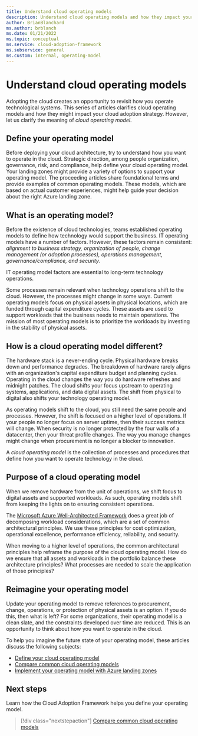 ```yaml
---
title: Understand cloud operating models
description: Understand cloud operating models and how they impact your cloud adoption strategy.
author: BrianBlanchard
ms.author: brblanch
ms.date: 01/21/2022
ms.topic: conceptual
ms.service: cloud-adoption-framework
ms.subservice: general
ms.custom: internal, operating-model
---
```


# Understand cloud operating models

Adopting the cloud creates an opportunity to revisit how you operate technological systems. This series of articles clarifies cloud operating models and how they might impact your cloud adoption strategy. However, let us clarify the meaning of *cloud operating model*.

## Define your operating model

Before deploying your cloud architecture, try to understand how you want to operate in the cloud. Strategic direction, among people organization, governance, risk, and compliance, help define your cloud operating model. Your landing zones might provide a variety of options to support your operating model. The proceeding articles share foundational terms and provide examples of common operating models. These models, which are based on actual customer experiences, might help guide your decision about the right Azure landing zone.

## What is an operating model?

Before the existence of cloud technologies, teams established operating models to define how technology would support the business. IT operating models have a number of factors. However, these factors remain consistent: *alignment to business strategy, organization of people, change management (or adoption processes), operations management, governance/compliance, and security*.

IT operating model factors are essential to long-term technology operations.

Some processes remain relevant when technology operations shift to the cloud. However,  the processes might change in some ways. Current operating models focus on physical assets in physical locations, which are funded through capital expenditure cycles. These assets are used to support workloads that the business needs to maintain operations. The mission of most operating models is to prioritize the workloads by investing in the stability of physical assets.

## How is a cloud operating model different?

The hardware stack is a never-ending cycle. Physical hardware breaks down and performance degrades. The breakdown of hardware rarely aligns with an organization's capital expenditure budget and planning cycles. Operating in the cloud changes the way you do hardware refreshes and midnight patches. The cloud shifts your focus upstream to operating systems, applications, and data digital assets. The shift from physical to digital also shifts your technology operating model.

As operating models shift to the cloud, you still need the same people and processes. However, the shift is focused on a higher level of operations. If your people no longer focus on server uptime, then their success metrics will change. When security is no longer protected by the four walls of a datacenter, then your threat profile changes. The way you manage changes might change when procurement is no longer a blocker to innovation.

A *cloud operating model* is the collection of processes and procedures that define how you want to operate technology in the cloud.

## Purpose of a cloud operating model

When we remove hardware from the unit of operations, we shift focus to digital assets and supported workloads. As such, operating models shift from keeping the lights on to ensuring consistent operations.

The [Microsoft Azure Well-Architected Framework](/azure/architecture/framework/) does a great job of decomposing workload considerations, which are a set of common architectural principles. We use these principles for cost optimization, operational excellence, performance efficiency, reliability, and security.

When moving to a higher level of operations, the common architectural principles help reframe the purpose of the cloud operating model. How do we ensure that all assets and workloads in the portfolio balance these architecture principles? What processes are needed to scale the application of those principles?

## Reimagine your operating model

Update your operating model to remove references to procurement, change, operations, or protection of physical assets is an option. If you do this, then what is left? For some organizations, their operating model is a clean slate, and the constraints developed over time are reduced. This is an opportunity to think about how you want to operate in the cloud.

To help you imagine the future state of your operating model, these articles discuss the following subjects:

- [Define your cloud operating model](./define.md)
- [Compare common cloud operating models](./compare.md)
- [Implement your operating model with Azure landing zones](../ready/landing-zone/implementation-options.md)

## Next steps

Learn how the Cloud Adoption Framework helps you define your operating model.

> [!div class="nextstepaction"]
> [Compare common cloud operating models](./compare.md)
